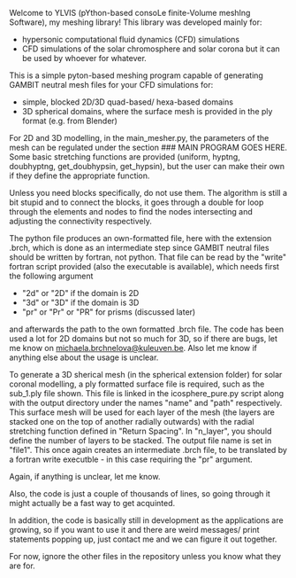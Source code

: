 Welcome to YLVIS (pYthon-based consoLe finite-Volume meshIng Software), my meshing library! This library was developed mainly for:
- hypersonic computational fluid dynamics (CFD) simulations
- CFD simulations of the solar chromosphere and solar corona
but it can be used by whoever for whatever. 


This is a simple pyton-based meshing program capable of generating GAMBIT neutral mesh files for your CFD simulations for:
- simple, blocked 2D/3D quad-based/ hexa-based domains
- 3D spherical domains, where the surface mesh is provided in the ply format (e.g. from Blender)


For 2D and 3D modelling, in the main_mesher.py, the parameters of the mesh can be regulated under the section ### MAIN PROGRAM GOES HERE. Some basic stretching 
functions are provided (uniform, hyptng, doubhyptng, get_doubhypsin, get_hypsin), but the user can make their own if they define the appropriate function. 

Unless you need blocks specifically, do not use them. The algorithm is still a bit stupid and to connect the blocks, it goes through a double for loop through the
elements and nodes to find the nodes intersecting and adjusting the connectivity respectively.

The python file produces an own-formatted file, here with the extension .brch, which is done as an intermediate step since GAMBIT neutral files should be written 
by fortran, not python. That file can be read by the "write" fortran script provided (also the executable is available), which needs first the following argument
- "2d" or "2D" if the domain is 2D
- "3d" or "3D" if the domain is 3D
- "pr" or "Pr" or "PR" for prisms (discussed later)

and afterwards the path to the own formatted .brch file. The code has been used a lot for 2D domains but not so much for 3D, so if there are bugs, let me know on
michaela.brchnelova@kuleuven.be. Also let me know if anything else about the usage is unclear. 


To generate a 3D sherical mesh (in the spherical extension folder) for solar coronal modelling, a ply formatted surface file is required, such as the sub_1.ply file
shown. This file is linked in the icosphere_pure.py script along with the output directory under the names "name" and "path" respectively. This surface mesh will
be used for each layer of the mesh (the layers are stacked one on the top of another radially outwards) with the radial stretching function defined in "Return
Spacing". In "n_layer", you should define the number of layers to be stacked. The output file name is set in "file1". This once again creates an intermediate .brch
file, to be translated by a fortran write executble - in this case requiring the "pr" argument.

Again, if anything is unclear, let me know.

Also, the code is just a couple of thousands of lines, so going through it might actually be a fast way to get acquinted.

In addition, the code is basically still in development as the applications are growing, so if you want to use it and there are weird messages/ print statements 
popping up, just contact me and we can figure it out together. 

For now, ignore the other files in the repository unless you know what they are for.
